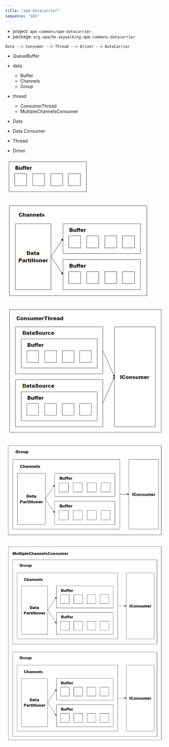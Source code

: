 ```yaml
---
title: "apm-datacarrier"
sequence: "101"
---
```


- project: `apm-commons/apm-datacarrier`
- package: `org.apache.skywalking.apm.commons.datacarrier`

```text
Data --> Consumer --> Thread --> Driver --> DataCarrier
```

- QueueBuffer
- data
    - Buffer
    - Channels
    - Group
- thread
    - ConsumerThread
    - MultipleChannelsConsumer

- Data
- Data Consumer
- Thread
- Driver

![](/assets/images/skywalking/source/sw-src-data-carrier-buffer.png)

![](/assets/images/skywalking/source/sw-src-data-carrier-channels.png)

![](/assets/images/skywalking/source/sw-src-data-carrier-consumer-thread.png)

![](/assets/images/skywalking/source/sw-src-data-carrier-group.png)

![](/assets/images/skywalking/source/sw-src-data-carrier-multiple-channels-consumer.png)

